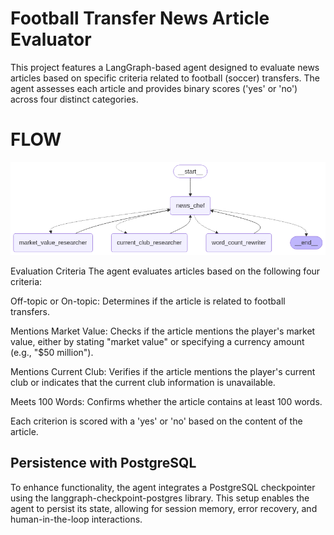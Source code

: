 # Football Transfer News Article Evaluator
This project features a LangGraph-based agent designed to evaluate news articles based on specific criteria related to football (soccer) transfers. The agent assesses each article and provides binary scores ('yes' or 'no') across four distinct categories.​

# FLOW
![FLOW](Football_Article_Agents/workflows/output.png)

 Evaluation Criteria
The agent evaluates articles based on the following four criteria:

 Off-topic or On-topic: Determines if the article is related to football transfers.​

 Mentions Market Value: Checks if the article mentions the player's market value, either by stating "market value" or specifying a currency amount (e.g., "$50 million").​

 Mentions Current Club: Verifies if the article mentions the player's current club or indicates that the current club information is unavailable.​

 Meets 100 Words: Confirms whether the article contains at least 100 words.​

 Each criterion is scored with a 'yes' or 'no' based on the content of the article.​

## Persistence with PostgreSQL
To enhance functionality, the agent integrates a PostgreSQL checkpointer using the langgraph-checkpoint-postgres library. This setup enables the agent to persist its state, allowing for session memory, error recovery, and human-in-the-loop interactions.​
